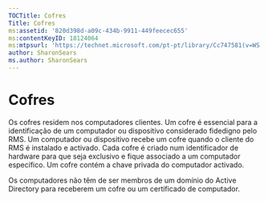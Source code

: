 ```yaml
---
TOCTitle: Cofres
Title: Cofres
ms:assetid: '820d398d-a09c-434b-9911-449feecec655'
ms:contentKeyID: 18124064
ms:mtpsurl: 'https://technet.microsoft.com/pt-pt/library/Cc747581(v=WS.10)'
author: SharonSears
ms.author: SharonSears
---
```


Cofres
======

Os cofres residem nos computadores clientes. Um cofre é essencial para a identificação de um computador ou dispositivo considerado fidedigno pelo RMS. Um computador ou dispositivo recebe um cofre quando o cliente do RMS é instalado e activado. Cada cofre é criado num identificador de hardware para que seja exclusivo e fique associado a um computador específico. Um cofre contém a chave privada do computador activado.

Os computadores não têm de ser membros de um domínio do Active Directory para receberem um cofre ou um certificado de computador.

